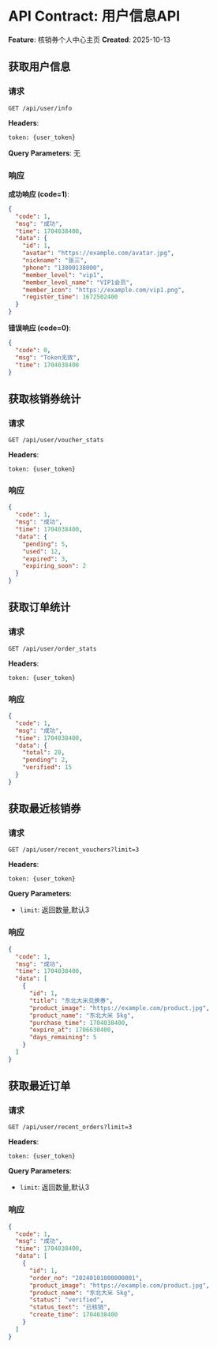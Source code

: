 # API Contract: 用户信息API

**Feature**: 核销券个人中心主页
**Created**: 2025-10-13

## 获取用户信息

### 请求

```
GET /api/user/info
```

**Headers**:
```
token: {user_token}
```

**Query Parameters**: 无

### 响应

**成功响应 (code=1)**:
```json
{
  "code": 1,
  "msg": "成功",
  "time": 1704038400,
  "data": {
    "id": 1,
    "avatar": "https://example.com/avatar.jpg",
    "nickname": "张三",
    "phone": "13800138000",
    "member_level": "vip1",
    "member_level_name": "VIP1会员",
    "member_icon": "https://example.com/vip1.png",
    "register_time": 1672502400
  }
}
```

**错误响应 (code=0)**:
```json
{
  "code": 0,
  "msg": "Token无效",
  "time": 1704038400
}
```

## 获取核销券统计

### 请求

```
GET /api/user/voucher_stats
```

**Headers**:
```
token: {user_token}
```

### 响应

```json
{
  "code": 1,
  "msg": "成功",
  "time": 1704038400,
  "data": {
    "pending": 5,
    "used": 12,
    "expired": 3,
    "expiring_soon": 2
  }
}
```

## 获取订单统计

### 请求

```
GET /api/user/order_stats
```

**Headers**:
```
token: {user_token}
```

### 响应

```json
{
  "code": 1,
  "msg": "成功",
  "time": 1704038400,
  "data": {
    "total": 20,
    "pending": 2,
    "verified": 15
  }
}
```

## 获取最近核销券

### 请求

```
GET /api/user/recent_vouchers?limit=3
```

**Headers**:
```
token: {user_token}
```

**Query Parameters**:
- `limit`: 返回数量,默认3

### 响应

```json
{
  "code": 1,
  "msg": "成功",
  "time": 1704038400,
  "data": [
    {
      "id": 1,
      "title": "东北大米兑换券",
      "product_image": "https://example.com/product.jpg",
      "product_name": "东北大米 5kg",
      "purchase_time": 1704038400,
      "expire_at": 1706630400,
      "days_remaining": 5
    }
  ]
}
```

## 获取最近订单

### 请求

```
GET /api/user/recent_orders?limit=3
```

**Headers**:
```
token: {user_token}
```

**Query Parameters**:
- `limit`: 返回数量,默认3

### 响应

```json
{
  "code": 1,
  "msg": "成功",
  "time": 1704038400,
  "data": [
    {
      "id": 1,
      "order_no": "20240101000000001",
      "product_image": "https://example.com/product.jpg",
      "product_name": "东北大米 5kg",
      "status": "verified",
      "status_text": "已核销",
      "create_time": 1704038400
    }
  ]
}
```
